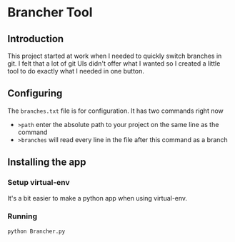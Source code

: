 # Brancher Tool

## Introduction

This project started at work when I needed to quickly switch branches in git. I felt that a lot of git UIs didn't offer what I wanted so I created a little tool to do exactly what I needed in one button.

## Configuring

The `branches.txt` file is for configuration. It has two commands right now
* `>path` enter the absolute path to your project on the same line as the command
* `>branches` will read every line in the file after this command as a branch

## Installing the app

### Setup virtual-env

It's a bit easier to make a python app when using virtual-env.

### Running

`python Brancher.py`

